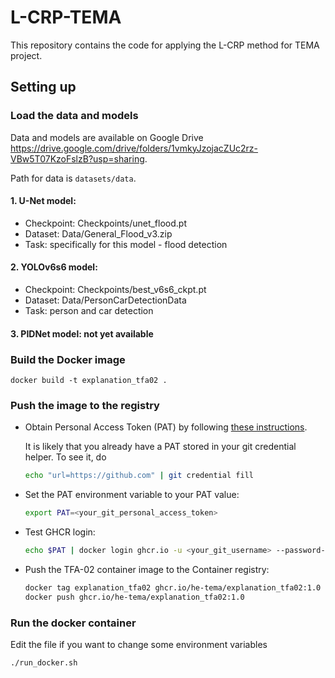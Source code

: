 # L-CRP-TEMA

This repository contains the code for applying the L-CRP method for TEMA project. 

## Setting up

### Load the data and models

Data and models are available on Google Drive https://drive.google.com/drive/folders/1vmkyJzojacZUc2rz-VBw5T07KzoFslzB?usp=sharing. 

Path for data is `datasets/data`.

#### 1. U-Net model: 
- Checkpoint: Checkpoints/unet_flood.pt
- Dataset: Data/General_Flood_v3.zip
- Task: specifically for this model - flood detection

#### 2. YOLOv6s6 model:
- Checkpoint: Checkpoints/best_v6s6_ckpt.pt
- Dataset: Data/PersonCarDetectionData 
- Task: person and car detection

#### 3. PIDNet model: not yet available


### Build the Docker image

`docker build -t explanation_tfa02 .`



### Push the image to the registry

- Obtain Personal Access Token (PAT) by following [these instructions](https://docs.github.com/en/authentication/keeping-your-account-and-data-secure/managing-your-personal-access-tokens).

    It is likely that you already have a PAT stored in your git credential helper.
    To see it, do
    ``` bash
    echo "url=https://github.com" | git credential fill
    ```

- Set the PAT environment variable to your PAT value:
     ```bash
     export PAT=<your_git_personal_access_token>
     ```

- Test GHCR login:
     ```bash
     echo $PAT | docker login ghcr.io -u <your_git_username> --password-stdin
     ```

 - Push the TFA-02 container image to the Container registry:
     ```bash
     docker tag explanation_tfa02 ghcr.io/he-tema/explanation_tfa02:1.0
     docker push ghcr.io/he-tema/explanation_tfa02:1.0
     ```

### Run the docker container

Edit the file if you want to change some environment variables
```bash
./run_docker.sh
```



